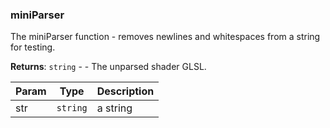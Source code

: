 <a name="miniParser"></a>

### miniParser
The miniParser function - removes newlines and whitespaces from a string for testing.


**Returns**: <code>string</code> - - The unparsed shader GLSL.  

| Param | Type | Description |
| --- | --- | --- |
| str | <code>string</code> | a string |

